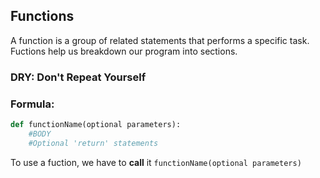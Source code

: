 ## Functions
A function is a group of related statements that performs a specific task.
Fuctions help us breakdown our program into sections.

### DRY: Don't Repeat Yourself

### Formula:
```python
def functionName(optional parameters):
	#BODY
	#Optional 'return' statements
```

To use a fuction, we have to __call__ it
`functionName(optional parameters)`
